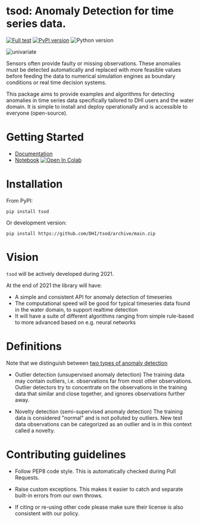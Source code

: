# tsod: Anomaly Detection for time series data.
[![Full test](https://github.com/DHI/tsod/actions/workflows/python-app.yml/badge.svg)](https://github.com/DHI/tsod/actions/workflows/python-app.yml)
[![PyPI version](https://badge.fury.io/py/tsod.svg)](https://badge.fury.io/py/tsod)
![Python version](https://img.shields.io/pypi/pyversions/tsod.svg) 

![univariate](https://raw.githubusercontent.com/DHI/tsod/main/images/anomaly.png)

Sensors often provide faulty or missing observations. These anomalies must be detected automatically and replaced with more feasible values before feeding the data to numerical simulation engines as boundary conditions or real time decision systems.

This package aims to provide examples and algorithms for detecting anomalies in time series data specifically tailored to DHI users and the water domain. It is simple to install and deploy operationally and is accessible to everyone (open-source).

# Getting Started

* [Documentation](https://dhi.github.io/tsod/getting_started.html)
* [Notebook](https://github.com/DHI/tsod/blob/main/notebooks/Getting%20started.ipynb) [![Open In Colab](https://colab.research.google.com/assets/colab-badge.svg)](http://colab.research.google.com/github/DHI/tsod/blob/main/notebooks/Getting%20started.ipynb)


# Installation
From PyPI:

`pip install tsod`

Or development version:

`pip install https://github.com/DHI/tsod/archive/main.zip`

# Vision
`tsod` will be actively developed during 2021.

At the end of 2021 the library will have:
* A simple and consistent API for anomaly detection of timeseries
* The computational speed will be good for typical timeseries data found in the water domain, to support realtime detection
* It will have a suite of different algorithms ranging from simple rule-based to more advanced based on e.g. neural networks

# Definitions
Note that we distinguish between [two types of anomaly detection](https://scikit-learn.org/stable/modules/outlier_detection.html)

- Outlier detection (unsupervised anomaly detection)
The training data may contain outliers, i.e. observations far from most other observations. Outlier detectors try to concentrate on the observations in the training data that similar and close together, and ignores observations further away.

- Novelty detection (semi-supervised anomaly detection)
The training data is considered "normal" and is not polluted by outliers. New test data observations can be categorized as an outlier and is in this context called a novelty.


# Contributing guidelines
- Follow PEP8 code style. This is automatically checked during Pull Requests.

- Raise custom exceptions. This makes it easier to catch and separate built-in errors from our own throws.

- If citing or re-using other code please make sure their license is also consistent with our policy.

